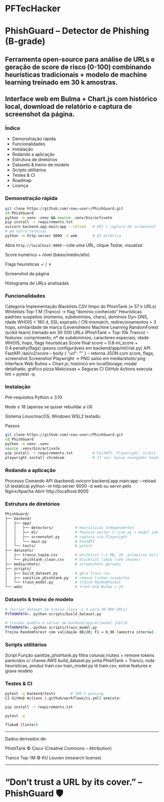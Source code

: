 # PFTecHacker

# PhishGuard – Detector de Phishing (B-grade)
## Ferramenta open-source para análise de URLs e geração de score de risco (0-100) combinando heurísticas tradicionais + modelo de machine learning treinado em 30 k amostras.
## Interface web em Bulma + Chart.js com histórico local, download de relatório e captura de screenshot da página.

### Índice
* Demonstração rápida
* Funcionalidades
* Instalação
* Rodando a aplicação
* Estrutura de diretórios
* Datasets & treino de modelo
* Scripts utilitários
* Testes & CI
* Roadmap
* Licença

### Demonstração rápida
```bash
git clone https://github.com/<seu-user>/PhishGuard.git
cd PhishGuard
python -m venv .venv && source .venv/bin/activate
pip install -r requirements.txt
uvicorn backend.app.main:app --reload   # API + captura de screenshot
# em outro terminal
python -m http.server 9000 -d web       # UI estática
```

Abra `http://localhost:9000` – cole uma URL, clique Testar, visualize:

Score numérico + nível (baixo/médio/alto)

Flags heurísticas ✓ / ✗

Screenshot da página

Histograma de URLs analisadas

### Funcionalidades
Categoria	Implementação
Blacklists	CSV limpo do PhishTank (≈ 57 k URLs)
Whitelists	Top-1 M (Tranco) → flag “domínio conhecido”
Heurísticas	padrões suspeitos (números, subdomínios, chars), domínios Dyn-DNS, idade WHOIS < 180 d, SSL expirado / CN mismatch, redirecionamentos > 3 hops, similaridade de marca (Levenshtein)
Machine Learning	RandomForest (scikit-learn) treinado em 30 000 URLs (PhishTank × Top-10k Tranco) – features: comprimento, nº de subdomínios, caracteres especiais, idade WHOIS, hops, flags heurísticas
Score final	score = 0.6·ml_score + 0.4·penalty(flags) (pesos configuráveis em backend/app/ml/risk.py)
API	FastAPI /api/v2/score – body { "url": "<URL>" } – retorna JSON com score, flags, screenshot
Screenshot	Playwright → PNG salvo em media/shots/<hash>.png
Interface Web	Bulma + Chart.js; histórico em localStorage; modal detalhado; gráfico pizza Maliciosas × Seguras
CI	GitHub Actions executa lint + pytest -q

### Instalação
Pré-requisitos
Python ≥ 3.10

Node ≥ 18 (apenas se quiser rebuildar a UI)

Sistema Linux/macOS; Windows WSL2 testado.

Passos
```bash
git clone https://github.com/<seu-user>/PhishGuard.git
cd PhishGuard
python -m venv .venv
source .venv/bin/activate
pip install -r requirements.txt         # FastAPI, Playwright, scikit-learn…
playwright install chromium             # 1ª vez: baixa navegador headless
```

### Rodando a aplicação
Processo	Comando
API (backend)	uvicorn backend.app.main:app --reload
UI (estática)	python -m http.server 9000 -d web ou servir pelo Nginx/Apache
Abrir	http://localhost:9000

### Estrutura de diretórios
```bash
PhishGuard/
├── backend/
│   ├── app/
│   │   ├── detectors/          # heurísticas independentes
│   │   ├── ml/                 # feature vector + risk.py + model.joblib
│   │   ├── screenshot.py       # captura via Playwright
│   │   └── main.py             # FastAPI
│   └── tests/                  # pytest
├── datasets/
│   ├── tranco_top1m.csv        # whitelist (~1 MB, 20  primeiros mil)
│   └── phishtank_clean.csv     # blacklist limpa (sem chaves)
├── media/shots/                # screenshots gerados
├── scripts/
│   ├── build_dataset.py        # gera train.csv
│   ├── sanitize_phishtank.py   # remove linhas suspeitas
│   └── train_model.py          # treina RandomForest
└── web/                        # front-end Bulma + JS
```

### Datasets & treino de modelo
```bash
# recriar dataset de treino (leva ~1 h para 30 000 URLs)
PYTHONPATH=. python scripts/build_dataset.py

# treinar modelo e salvar em backend/app/ml/model.joblib
PYTHONPATH=. python scripts/train_model.py
Treina RandomForest com validação 80/20; F1 ≈ 0,96 (amostra interna).
```

### Scripts utilitários
Script	Função
sanitize_phishtank.py	filtra colunas inúteis + remove tokens parecidos c/ chaves AWS
build_dataset.py	junta PhishTank + Tranco, roda heurísticas, produz train.csv
train_model.py	lê train.csv, extrai features e grava modelo

### Testes & CI
```bash
pytest -q backend/tests       # 100 % passing
CI GitHub Actions (.github/workflows/ci.yml) executa:

pip install -r requirements.txt

pytest -q

flake8 (linter)
```
---
Dados derivados de:

PhishTank © Cisco (Creative Commons – Attribution)

Tranco Top-1M © KU Leuven (research license)

---
# “Don’t trust a URL by its cover.” – PhishGuard 🛡️
